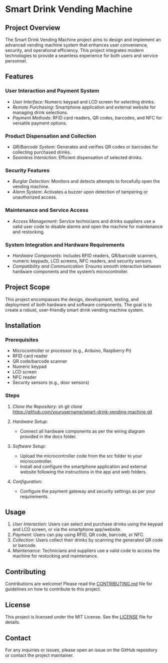# Smart Drink Vending Machine

## Project Overview

The Smart Drink Vending Machine project aims to design and implement an advanced vending machine system that enhances user convenience, security, and operational efficiency. This project integrates modern technologies to provide a seamless experience for both users and service personnel.

## Features

### User Interaction and Payment System
- *User Interface*: Numeric keypad and LCD screen for selecting drinks.
- *Remote Purchasing*: Smartphone application and external website for managing drink selections.
- *Payment Methods*: RFID card readers, QR codes, barcodes, and NFC for versatile payment options.

### Product Dispensation and Collection
- *QR/Barcode System*: Generates and verifies QR codes or barcodes for collecting purchased drinks.
- *Seamless Interaction*: Efficient dispensation of selected drinks.

### Security Features
- *Burglar Detection*: Monitors and detects attempts to forcefully open the vending machine.
- *Alarm System*: Activates a buzzer upon detection of tampering or unauthorized access.

### Maintenance and Service Access
- *Access Management*: Service technicians and drinks suppliers use a valid user code to disable alarms and open the machine for maintenance and restocking.

### System Integration and Hardware Requirements
- *Hardware Components*: Includes RFID readers, QR/barcode scanners, numeric keypads, LCD screens, NFC readers, and security sensors.
- *Compatibility and Communication*: Ensures smooth interaction between hardware components and the system’s microcontroller.

## Project Scope

This project encompasses the design, development, testing, and deployment of both hardware and software components. The goal is to create a robust, user-friendly smart drink vending machine system.

## Installation

### Prerequisites
- Microcontroller or processor (e.g., Arduino, Raspberry Pi)
- RFID card reader
- QR code/barcode scanner
- Numeric keypad
- LCD screen
- NFC reader
- Security sensors (e.g., door sensors)

### Steps
1. *Clone the Repository*:
    sh
    git clone https://github.com/yourusername/smart-drink-vending-machine.git
    
2. *Hardware Setup*:
    - Connect all hardware components as per the wiring diagram provided in the docs folder.
3. *Software Setup*:
    - Upload the microcontroller code from the src folder to your microcontroller.
    - Install and configure the smartphone application and external website following the instructions in the app and web folders.
4. *Configuration*:
    - Configure the payment gateway and security settings as per your requirements.

## Usage

1. *User Interaction*: Users can select and purchase drinks using the keypad and LCD screen, or via the smartphone app/website.
2. *Payment*: Users can pay using RFID, QR code, barcode, or NFC.
3. *Collection*: Users collect their drinks by scanning the generated QR code or barcode.
4. *Maintenance*: Technicians and suppliers use a valid code to access the machine for restocking and maintenance.

## Contributing

Contributions are welcome! Please read the [CONTRIBUTING.md](CONTRIBUTING.md) file for guidelines on how to contribute to this project.

## License

This project is licensed under the MIT License. See the [LICENSE](LICENSE) file for details.

## Contact

For any inquiries or issues, please open an issue on the GitHub repository or contact the project maintainer.
